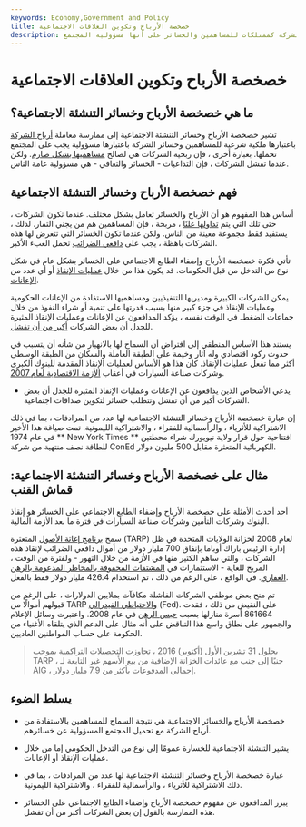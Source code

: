 ```yaml
---
keywords: Economy,Government and Policy
title: خصخصة الأرباح وتكوين العلاقات الاجتماعية
description: إن خصخصة الأرباح وإضفاء الطابع الاجتماعي على الخسائر يعترف بأرباح الشركة كممتلكات للمساهمين والخسائر على أنها مسؤولية المجتمع.
---
```


# خصخصة الأرباح وتكوين العلاقات الاجتماعية
## ما هي خصخصة الأرباح وخسائر التنشئة الاجتماعية؟

تشير خصخصة الأرباح وخسائر التنشئة الاجتماعية إلى ممارسة معاملة [أرباح الشركة](/earnings) باعتبارها ملكية شرعية للمساهمين وخسائر الشركة باعتبارها مسؤولية يجب على المجتمع تحملها. بعبارة أخرى ، فإن ربحية الشركات هي لصالح [مساهميها بشكل صارم](/shareholder). ولكن عندما تفشل الشركات ، فإن التداعيات - الخسائر والتعافي - هي مسؤولية عامة الناس.

## فهم خصخصة الأرباح وخسائر التنشئة الاجتماعية

أساس هذا المفهوم هو أن الأرباح والخسائر تعامل بشكل مختلف. عندما تكون الشركات ، حتى تلك التي يتم [تداولها علنًا](/publiccompany) ، مربحة ، فإن المساهمين هم من يجني الثمار. لذلك ، يستفيد فقط مجموعة معينة من الناس. ولكن عندما تكون الخسائر التي تتعرض لها هذه الشركات باهظة ، يجب على [دافعي الضرائب](/taxpayer) تحمل العبء الأكبر.

تأتي فكرة خصخصة الأرباح وإضفاء الطابع الاجتماعي على الخسائر بشكل عام في شكل نوع من التدخل من قبل الحكومات. قد يكون هذا من خلال [عمليات الإنقاذ](/bailout) أو أي عدد من [الإعانات](/subsidy).

يمكن للشركات الكبيرة ومديريها التنفيذيين ومساهميها الاستفادة من الإعانات الحكومية وعمليات الإنقاذ في جزء كبير منها بسبب قدرتها على تنمية أو شراء النفوذ من خلال جماعات الضغط. في الوقت نفسه ، يؤكد المدافعون عن الإعانات وعمليات الإنقاذ المثيرة للجدل أن بعض الشركات [أكبر من أن تفشل](/too-big-to-fail).

يستند هذا الأساس المنطقي إلى افتراض أن السماح لها بالانهيار من شأنه أن يتسبب في حدوث ركود اقتصادي وله آثار وخيمة على الطبقة العاملة والسكان من الطبقة الوسطى أكثر مما تفعل عمليات الإنقاذ. كان هذا هو الأساس لعمليات الإنقاذ المقدمة للبنوك الكبرى وشركات صناعة السيارات في أعقاب [الأزمة الاقتصادية لعام 2007](/great-recession).

- يدعي الأشخاص الذين يدافعون عن الإعانات وعمليات الإنقاذ المثيرة للجدل أن بعض الشركات أكبر من أن تفشل وتتطلب خسائر لتكوين صداقات اجتماعية.

>

إن عبارة خصخصة الأرباح وخسائر التنشئة الاجتماعية لها عدد من المرادفات ، بما في ذلك الاشتراكية للأثرياء ، والرأسمالية للفقراء ، والاشتراكية الليمونية. تمت صياغة هذا الأخير في عام 1974 ** New York Times ** افتتاحية حول قرار ولاية نيويورك شراء محطتين للطاقة نصف منتهية من شركة ConEd الكهربائية المتعثرة مقابل 500 مليون دولار.

## مثال على خصخصة الأرباح وخسائر التنشئة الاجتماعية: قماش القنب

أحد أحدث الأمثلة على خصخصة الأرباح وإضفاء الطابع الاجتماعي على الخسائر هو إنقاذ البنوك وشركات التأمين وشركات صناعة السيارات في فترة ما بعد الأزمة المالية.

سمح [برنامج إغاثة الأصول](/troubled-asset-relief-program-tarp) المتعثرة (TARP) لعام 2008 لخزانة الولايات المتحدة في ظل إدارة الرئيس باراك أوباما بإنفاق 700 مليار دولار من أموال دافعي الضرائب لإنقاذ هذه الشركات ، والتي ساهم الكثير منها في الأزمة من خلال التهور - ولفترة من الوقت ، المربح للغاية - الاستثمارات في [المشتقات المحفوفة بالمخاطر المدعومة بالرهن العقاري](/mbs). في الواقع ، على الرغم من ذلك ، تم استخدام 426.4 مليار دولار فقط بالفعل.

تم منح بعض موظفي الشركات الفاشلة مكافآت بملايين الدولارات ، على الرغم من قبولهم أموالًا من TARP [والاحتياطي الفيدرالي](/federalreservesystem) (Fed). على النقيض من ذلك ، فقدت 861664 أسرة منازلها بسبب [حبس الرهن](/foreclosure) في عام 2008. واعتبرت وسائل الإعلام والجمهور على نطاق واسع هذا التناقض على أنه مثال على الدعم الذي يتلقاه الأغنياء من الحكومة على حساب المواطنين العاديين.

> بحلول 31 تشرين الأول (أكتوبر) 2016 ، تجاوزت التحصيلات التراكمية بموجب TARP ، جنبًا إلى جنب مع عائدات الخزانة الإضافية من بيع الأسهم غير التابعة لـ AIG ، إجمالي المدفوعات بأكثر من 7.9 مليار دولار.

>

## يسلط الضوء

- خصخصة الأرباح والخسائر الاجتماعية هي نتيجة السماح للمساهمين بالاستفادة من أرباح الشركة مع تحميل المجتمع المسؤولية عن خسائرهم.

- يشير التنشئة الاجتماعية للخسارة عمومًا إلى نوع من التدخل الحكومي إما من خلال عمليات الإنقاذ أو الإعانات.

- عبارة خصخصة الأرباح وخسائر التنشئة الاجتماعية لها عدد من المرادفات ، بما في ذلك الاشتراكية للأثرياء ، والرأسمالية للفقراء ، والاشتراكية الليمونية.

- يبرر المدافعون عن مفهوم خصخصة الأرباح وإضفاء الطابع الاجتماعي على الخسائر هذه الممارسة بالقول إن بعض الشركات أكبر من أن تفشل.

